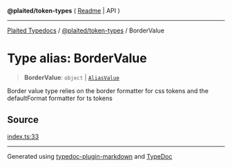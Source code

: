 **@plaited/token-types** ( [Readme](../README.md) \| API )

***

[Plaited Typedocs](../../../modules.md) / [@plaited/token-types](../modules.md) / BorderValue

# Type alias: BorderValue

> **BorderValue**: `object` \| [`AliasValue`](AliasValue.md)

Border value type relies on the border formatter for css tokens
and the defaultFormat formatter for ts tokens

## Source

[index.ts:33](https://github.com/plaited/plaited/blob/95d1a1b/libs/token-types/src/index.ts#L33)

***

Generated using [typedoc-plugin-markdown](https://www.npmjs.com/package/typedoc-plugin-markdown) and [TypeDoc](https://typedoc.org/)
